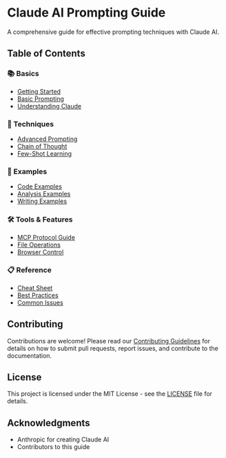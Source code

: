 # Claude AI Prompting Guide

A comprehensive guide for effective prompting techniques with Claude AI.

## Table of Contents

### 📚 Basics
- [Getting Started](docs/basics/getting-started.md)
- [Basic Prompting](docs/basics/basic-prompting.md)
- [Understanding Claude](docs/basics/understanding-claude.md)

### 🔧 Techniques
- [Advanced Prompting](docs/techniques/advanced-prompting.md)
- [Chain of Thought](docs/techniques/chain-of-thought.md)
- [Few-Shot Learning](docs/techniques/few-shot-learning.md)

### 📝 Examples
- [Code Examples](docs/examples/code-examples.md)
- [Analysis Examples](docs/examples/analysis-examples.md)
- [Writing Examples](docs/examples/writing-examples.md)

### 🛠 Tools & Features
- [MCP Protocol Guide](docs/tools/mcp-protocol.md)
- [File Operations](docs/tools/file-operations.md)
- [Browser Control](docs/tools/browser-control.md)

### 📋 Reference
- [Cheat Sheet](docs/reference/cheat-sheet.md)
- [Best Practices](docs/reference/best-practices.md)
- [Common Issues](docs/reference/common-issues.md)

## Contributing

Contributions are welcome! Please read our [Contributing Guidelines](CONTRIBUTING.md) for details on how to submit pull requests, report issues, and contribute to the documentation.

## License

This project is licensed under the MIT License - see the [LICENSE](LICENSE) file for details.

## Acknowledgments

- Anthropic for creating Claude AI
- Contributors to this guide
